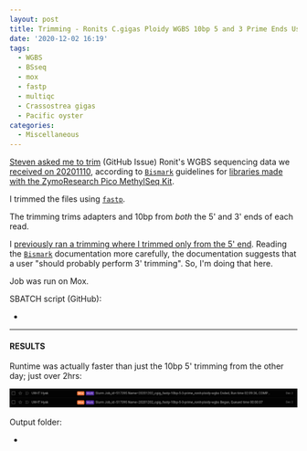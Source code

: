 ```yaml
---
layout: post
title: Trimming - Ronits C.gigas Ploidy WGBS 10bp 5 and 3 Prime Ends Using fastp and MultiQC on Mox
date: '2020-12-02 16:19'
tags:
  - WGBS
  - BSseq
  - mox
  - fastp
  - multiqc
  - Crassostrea gigas
  - Pacific oyster
categories:
  - Miscellaneous
---
```

[Steven asked me to trim](https://github.com/RobertsLab/resources/issues/1039) (GitHub Issue) Ronit's WGBS sequencing data we [received on 20201110](https://robertslab.github.io/sams-notebook/2020/11/10/Data-Received-C.gigas-Ploidy-WGBS-from-Ronits-Project-via-ZymoResearch.html), according to [`Bismark`](https://github.com/FelixKrueger/Bismark) guidelines for [libraries made with the ZymoResearch Pico MethylSeq Kit](https://github.com/FelixKrueger/Bismark/blob/master/Docs/README.md#ix-notes-about-different-library-types-and-commercial-kits).

I trimmed the files using [`fastp`](https://github.com/OpenGene/fastp).

The trimming trims adapters and 10bp from _both_ the 5' and 3' ends of each read.

I [previously ran a trimming where I trimmed only from the 5' end](https://robertslab.github.io/sams-notebook/2020/11/30/Trimming-Ronits-C.gigas-Ploidy-WGBS-Using-fastp-and-MultiQC-on-Mox.html). Reading the [`Bismark`](https://github.com/FelixKrueger/Bismark) documentation more carefully, the documentation suggests that a user "should probably perform 3' trimming". So, I'm doing that here.

Job was run on Mox.

SBATCH script (GitHub):

- []()

---

#### RESULTS

Runtime was actually faster than just the 10bp 5' trimming from the other day; just over 2hrs:

![fastp runtime](https://github.com/RobertsLab/sams-notebook/blob/master/images/screencaps/20201202_cgig_fastp-10bp-5-3-prime_ronit-ploidy-wgbs_runtime.png?raw=true)

Output folder:

- []()
